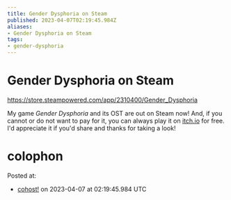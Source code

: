 ```yaml
---
title: Gender Dysphoria on Steam
published: 2023-04-07T02:19:45.984Z
aliases:
- Gender Dysphoria on Steam
tags:
- gender-dysphoria
---
```


# Gender Dysphoria on Steam

https://store.steampowered.com/app/2310400/Gender_Dysphoria

My game _Gender Dysphoria_ and its OST are out on Steam now! And, if you cannot or do not want to pay for it, you can always play it on [itch.io](https://exodrifter.itch.io/gender-dysphoria) for free. I'd appreciate it if you'd share and thanks for taking a look!

# colophon

Posted at:
- [cohost!](https://cohost.org/exodrifter/post/1297306-gender-dysphoria-on) on 2023-04-07 at 02:19:45.984 UTC
